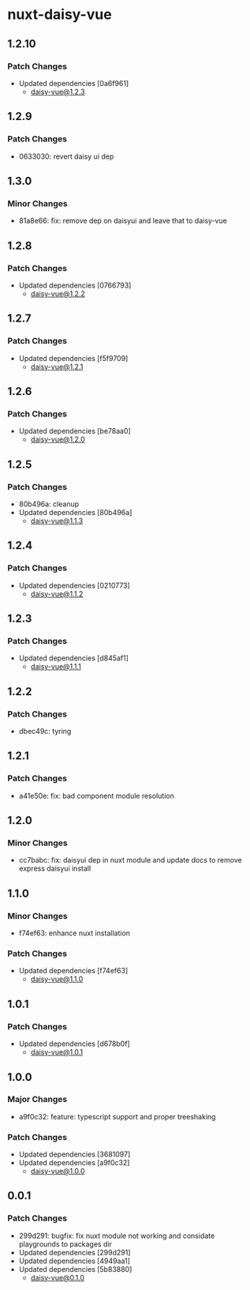 # nuxt-daisy-vue

## 1.2.10

### Patch Changes

- Updated dependencies [0a6f961]
  - daisy-vue@1.2.3

## 1.2.9

### Patch Changes

- 0633030: revert daisy ui dep

## 1.3.0

### Minor Changes

- 81a8e66: fix: remove dep on daisyui and leave that to daisy-vue

## 1.2.8

### Patch Changes

- Updated dependencies [0766793]
  - daisy-vue@1.2.2

## 1.2.7

### Patch Changes

- Updated dependencies [f5f9709]
  - daisy-vue@1.2.1

## 1.2.6

### Patch Changes

- Updated dependencies [be78aa0]
  - daisy-vue@1.2.0

## 1.2.5

### Patch Changes

- 80b496a: cleanup
- Updated dependencies [80b496a]
  - daisy-vue@1.1.3

## 1.2.4

### Patch Changes

- Updated dependencies [0210773]
  - daisy-vue@1.1.2

## 1.2.3

### Patch Changes

- Updated dependencies [d845af1]
  - daisy-vue@1.1.1

## 1.2.2

### Patch Changes

- dbec49c: tyring

## 1.2.1

### Patch Changes

- a41e50e: fix: bad component module resolution

## 1.2.0

### Minor Changes

- cc7babc: fix: daisyui dep in nuxt module and update docs to remove express daisyui install

## 1.1.0

### Minor Changes

- f74ef63: enhance nuxt installation

### Patch Changes

- Updated dependencies [f74ef63]
  - daisy-vue@1.1.0

## 1.0.1

### Patch Changes

- Updated dependencies [d678b0f]
  - daisy-vue@1.0.1

## 1.0.0

### Major Changes

- a9f0c32: feature: typescript support and proper treeshaking

### Patch Changes

- Updated dependencies [3681097]
- Updated dependencies [a9f0c32]
  - daisy-vue@1.0.0

## 0.0.1

### Patch Changes

- 299d291: bugfix: fix nuxt module not working and considate playgrounds to packages dir
- Updated dependencies [299d291]
- Updated dependencies [4949aa1]
- Updated dependencies [5b83880]
  - daisy-vue@0.1.0
